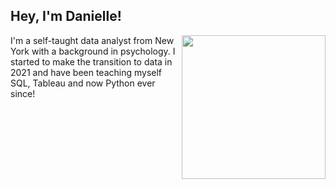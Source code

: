 <h2> Hey, I'm Danielle! </h2>
<img align='right' src="https://images-wixmp-ed30a86b8c4ca887773594c2.wixmp.com/f/c9229740-1c0b-4280-a549-61a0bfc10001/deoiajm-13392649-d555-4b6b-855a-d84930441337.gif?token=eyJ0eXAiOiJKV1QiLCJhbGciOiJIUzI1NiJ9.eyJzdWIiOiJ1cm46YXBwOjdlMGQxODg5ODIyNjQzNzNhNWYwZDQxNWVhMGQyNmUwIiwiaXNzIjoidXJuOmFwcDo3ZTBkMTg4OTgyMjY0MzczYTVmMGQ0MTVlYTBkMjZlMCIsIm9iaiI6W1t7InBhdGgiOiJcL2ZcL2M5MjI5NzQwLTFjMGItNDI4MC1hNTQ5LTYxYTBiZmMxMDAwMVwvZGVvaWFqbS0xMzM5MjY0OS1kNTU1LTRiNmItODU1YS1kODQ5MzA0NDEzMzcuZ2lmIn1dXSwiYXVkIjpbInVybjpzZXJ2aWNlOmZpbGUuZG93bmxvYWQiXX0.gX8yGRQ-S-0LES0zaPSrhL0RVseJClzKc6_HxTuHj38" width="230">
<p>I'm a self-taught data analyst from New York with a background in psychology. I started to make the transition to data in 2021 and have been teaching myself SQL, Tableau and now Python ever since! </p>

<!---
daniellelongo/daniellelongo is a ✨ special ✨ repository because its `README.md` (this file) appears on your GitHub profile.
You can click the Preview link to take a look at your changes.
--->
